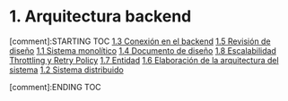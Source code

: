 # 1. Arquitectura backend


[comment]:STARTING TOC
[1.3 Conexión en el backend](<./content/1.3 Conexión en el backend.md>)
[1.5 Revisión de diseño](<./content/1.5 Revisión de diseño.md>)
[1.1 Sistema monolítico](<./content/1.1 Sistema monolítico.md>)
[1.4 Documento de diseño](<./content/1.4 Documento de diseño.md>)
[1.8 Escalabilidad Throttling y Retry Policy](<./content/1.8 Escalabilidad Throttling y Retry Policy.md>)
[1.7 Entidad](<./content/1.7 Entidad.md>)
[1.6 Elaboración de la arquitectura del sistema](<./content/1.6 Elaboración de la arquitectura del sistema.md>)
[1.2 Sistema distribuido](<./content/1.2 Sistema distribuido.md>)

[comment]:ENDING TOC